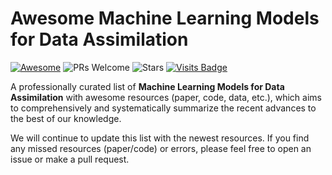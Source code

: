 # Awesome Machine Learning Models for Data Assimilation

[![Awesome](https://awesome.re/badge.svg)](https://awesome.re) 
![PRs Welcome](https://img.shields.io/badge/PRs-Welcome-green) 
![Stars](https://img.shields.io/github/stars/figerhaowang/Awesome-ML-Models-for-Data-Assimilation)
[![Visits Badge](https://badges.pufler.dev/visits/figerhaowang/Awesome-ML-Models-for-Data-Assimilation)](https://badges.pufler.dev/visits/figerhaowang/Awesome-ML-Models-for-Data-Assimilation)
<!-- ![Forks](https://img.shields.io/github/forks/qingsongedu/Awesome-TimeSeries-AIOps-LM-LLM) -->


A professionally curated list of **Machine Learning Models for Data Assimilation** with awesome resources (paper, code, data, etc.), which aims to comprehensively and systematically summarize the recent advances to the best of our knowledge.

We will continue to update this list with the newest resources. If you find any missed resources (paper/code) or errors, please feel free to open an issue or make a pull request.



